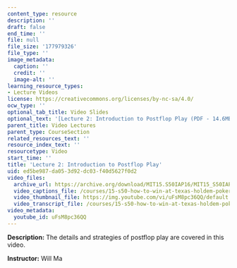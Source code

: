 ```yaml
---
content_type: resource
description: ''
draft: false
end_time: ''
file: null
file_size: '177979326'
file_type: ''
image_metadata:
  caption: ''
  credit: ''
  image-alt: ''
learning_resource_types:
- Lecture Videos
license: https://creativecommons.org/licenses/by-nc-sa/4.0/
ocw_type: ''
optional_tab_title: Video Slides
optional_text: '[Lecture 2: Introduction to Postflop Play (PDF - 14.6MB)](/ans7870/15/15.S50/IAP16/MIT15_S50IAP16_L2.pdf)'
parent_title: Video Lectures
parent_type: CourseSection
related_resources_text: ''
resource_index_text: ''
resourcetype: Video
start_time: ''
title: 'Lecture 2: Introduction to Postflop Play'
uid: ed5be987-da05-3d92-dc03-f40d5627f0d2
video_files:
  archive_url: https://archive.org/download/MIT15.S50IAP16/MIT15_S50IAP16_L2_300k.mp4
  video_captions_file: /courses/15-s50-how-to-win-at-texas-holdem-poker-january-iap-2016/c7dce83d5dba5dc994662e273229db68_uFsM8pc36QQ.vtt
  video_thumbnail_file: https://img.youtube.com/vi/uFsM8pc36QQ/default.jpg
  video_transcript_file: /courses/15-s50-how-to-win-at-texas-holdem-poker-january-iap-2016/98a7f135b0794feacd5aeffdd4c8b133_uFsM8pc36QQ.pdf
video_metadata:
  youtube_id: uFsM8pc36QQ
---
```


**Description:** The details and strategies of postflop play are covered in this video.

**Instructor:** Will Ma

